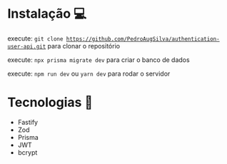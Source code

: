 # Instalação 💻

 execute: <code>git clone https://github.com/PedroAugSilva/authentication-user-api.git</code> para clonar o repositório

 execute:  <code>npx prisma migrate dev</code> para criar o banco de dados
 
 execute:  <code>npm run dev</code> ou <code>yarn dev</code> para rodar o servidor

# Tecnologias 🚀

- Fastify
- Zod
- Prisma
- JWT
- bcrypt




